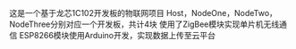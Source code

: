 这是一个基于龙芯1C102开发板的物联网项目
Host，NodeOne，NodeTwo，NodeThree分别对应一个开发板，共计4块
使用了ZigBee模块实现单片机无线通信
ESP8266模块使用Arduino开发，实现数据上传至云平台
